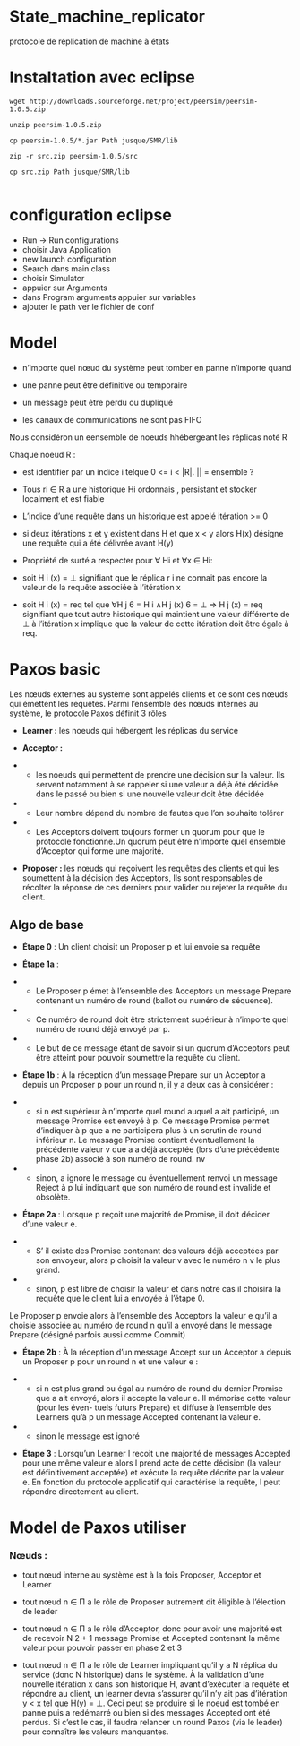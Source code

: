 # State_machine_replicator
protocole de réplication de machine à états

# Instaltation avec eclipse
```
wget http://downloads.sourceforge.net/project/peersim/peersim-1.0.5.zip

unzip peersim-1.0.5.zip

cp peersim-1.0.5/*.jar Path jusque/SMR/lib 

zip -r src.zip peersim-1.0.5/src

cp src.zip Path jusque/SMR/lib


```
# configuration eclipse

- Run -> Run configurations
- choisir Java Application
- new launch configuration 
- Search dans main class
- choisir Simulator
- appuier sur Arguments 
- dans Program arguments appuier sur variables
- ajouter le path ver le fichier de conf

# Model 

- n’importe quel nœud du système peut tomber en panne n’importe quand

- une panne peut être définitive ou temporaire

- un message peut être perdu ou dupliqué

- les canaux de communications ne sont pas FIFO

Nous considéron un eensemble de noeuds hhébergeant les réplicas noté R 

Chaque noeud R :
- est identifier par un indice i telque 0 <= i < |R|. || = ensemble ?

- Tous ri ∈ R a une historique Hi ordonnais , persistant  et stocker localment et est fiable

- L’indice d’une requête dans un historique est appelé itération >= 0

- si deux itérations x et y existent dans H et que x < y alors H(x) désigne une
requête qui a été délivrée avant H(y)

- Propriété de surté a respecter pour  ∀ Hi et ∀x ∈ Hi:
 
- soit H i (x) = ⊥ signifiant que le réplica r i ne connait pas encore la valeur de la
requête associée à l’itération x

- soit H i (x) = req tel que ∀H j 6 = H i ∧H j (x) 6 = ⊥ ⇒ H j (x) = req signifiant que tout
autre historique qui maintient une valeur différente de ⊥ à l’itération x implique
que la valeur de cette itération doit être égale à req.
# Paxos basic
Les nœuds externes au système sont appelés clients et ce sont ces nœuds qui
émettent les requêtes. Parmi l’ensemble des nœuds internes au système, le protocole Paxos
définit 3 rôles
- **Learner :** les noeuds qui hébergent les réplicas du service
- **Acceptor :** 
- - les noeuds qui permettent de prendre une décision sur la valeur. Ils
servent notamment à se rappeler si une valeur a déjà été décidée dans le passé ou
bien si une nouvelle valeur doit être décidée
- - Leur nombre dépend du nombre de
fautes que l’on souhaite tolérer

- - Les Acceptors doivent toujours former un quorum
pour que le protocole fonctionne.Un quorum peut être n’importe quel
ensemble d’Acceptor qui forme une majorité.
 

- **Proposer :** les nœuds qui reçoivent les requêtes des clients et qui les soumettent
à la décision des Acceptors, Ils sont responsables de récolter la réponse de ces
derniers pour valider ou rejeter la requête du client.


## Algo de base

- **Étape 0** : Un client choisit un Proposer p et lui envoie sa requête

- **Étape 1a** :
- -  Le Proposer p émet à l’ensemble des Acceptors un message Prepare
contenant un numéro de round (ballot ou numéro de séquence).

- - Ce
numéro de round doit être strictement supérieur à n’importe quel numéro de round
déjà envoyé par p.

- - Le but de ce message étant de savoir si un quorum d’Acceptors
peut être atteint pour pouvoir soumettre la requête du client.

- **Étape 1b** : À la réception d’un message Prepare sur un Acceptor a depuis un Proposer p pour un round n, il y a deux cas à considérer :

- - si n est supérieur à n’importe quel round auquel a ait participé, un message
Promise est envoyé à p. Ce message Promise permet d’indiquer à p que a
ne participera plus à un scrutin de round inférieur n. Le message Promise
contient éventuellement la précédente valeur v que a a déjà acceptée (lors d’une
précédente phase 2b) associé à son numéro de round. nv


- - sinon, a ignore le message ou éventuellement renvoi un message Reject à p lui
indiquant que son numéro de round est invalide et obsolète.

- **Étape 2a** : Lorsque p reçoit une majorité de Promise, il doit décider d’une valeur e.

- - S’ il existe des Promise contenant des valeurs déjà acceptées par son envoyeur,
alors p choisit la valeur v avec le numéro n v le plus grand.
- - sinon, p est libre de choisir la valeur et dans notre cas il choisira la requête que
le client lui a envoyée à l’étape 0.

Le Proposer p envoie alors à l’ensemble des Acceptors la valeur e qu’il a choisie
associée au numéro de round n qu’il a envoyé dans le message Prepare (désigné parfois aussi comme Commit)

- **Étape 2b** : À la réception d’un message Accept sur un Acceptor a depuis un Proposer
p pour un round n et une valeur e :

- - si n est plus grand ou égal au numéro de round du dernier Promise que a ait
envoyé, alors il accepte la valeur e. Il mémorise cette valeur (pour les éven-
tuels futurs Prepare) et diffuse à l’ensemble des Learners qu’à p un message
Accepted contenant la valeur e.

- - sinon le message est ignoré

- **Étape 3** : Lorsqu’un Learner l recoit une majorité de messages Accepted pour une
même valeur e alors l prend acte de cette décision (la valeur est définitivement
acceptée) et exécute la requête décrite par la valeur e. En fonction du protocole
applicatif qui caractérise la requête, l peut répondre directement au client.

# Model de Paxos utiliser

### Nœuds :
- tout nœud interne au système est à la fois Proposer, Acceptor
et Learner

- tout nœud n ∈ Π a le rôle de Proposer autrement dit éligible à l’élection de leader

- tout nœud n ∈ Π a le rôle d’Acceptor, donc pour avoir
une majorité est de recevoir N 2 + 1 message Promise et Accepted contenant la
même valeur pour pouvoir passer en phase 2 et 3

- tout nœud n ∈ Π a le rôle de Learner impliquant qu’il y a N réplica du service
(donc N historique) dans le système. À la validation d’une nouvelle itération x
dans son historique H, avant d’exécuter la requête et répondre au client, un learner
devra s’assurer qu’il n’y ait pas d’itération y < x tel que H(y) = ⊥. Ceci peut se
produire si le noeud est tombé en panne puis a redémarré ou bien si des messages
Accepted ont été perdus. Si c’est le cas, il faudra relancer un round Paxos (via le
leader) pour connaître les valeurs manquantes.